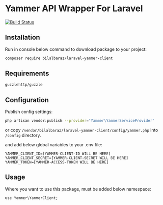 # Yammer API Wrapper For Laravel

[![Build Status](https://travis-ci.org/bilalbaraz/laravel-yammer-client.svg?branch=master)](https://travis-ci.org/bilalbaraz/laravel-yammer-client)

## Installation

Run in console below command to download package to your project:

```bash
composer require bilalbaraz/laravel-yammer-client
```

## Requirements

```bash
guzzlehttp/guzzle
```

## Configuration

Publish config settings:

```bash
php artisan vendor:publish --provider="Yammer\YammerServiceProvider"
```

or copy ```/vendor/bilalbaraz/laravel-yammer-client/config/yammer.php``` into ```/config``` directory.

and add below global variables to your .env file:

```
YAMMER_CLIENT_ID=[YAMMER-CLIENT-ID WILL BE HERE]
YAMMER_CLIENT_SECRET=[YAMMER-CLIENT-SECRET WILL BE HERE]
YAMMER_TOKEN=[YAMMER-ACCESS-TOKEN WILL BE HERE]
```

## Usage

Where you want to use this package, must be added below namespace:
```
use Yammer\YammerClient;
```
